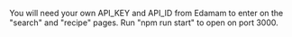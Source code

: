 You will need your own API_KEY and API_ID from Edamam to enter on the "search" and "recipe" pages. Run "npm run start" to open on port 3000.
